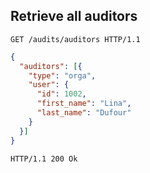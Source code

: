 ## Retrieve all auditors

```http
GET /audits/auditors HTTP/1.1
```

```json
{
  "auditors": [{
    "type": "orga",
    "user": {
      "id": 1002,
      "first_name": "Lina",
      "last_name": "Dufour"
    }
  }]
}

```

```http
HTTP/1.1 200 Ok
```
